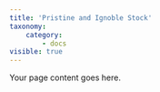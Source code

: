 ```yaml
---
title: 'Pristine and Ignoble Stock'
taxonomy:
    category:
        - docs
visible: true
---
```


Your page content goes here.